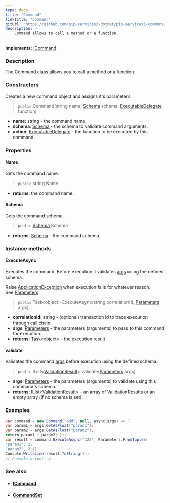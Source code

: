 ```yaml
---
type: docs
title: "Command"
linkTitle: "Command"
gitUrl: "https://github.com/pip-services3-dotnet/pip-services3-commons-dotnet"
description: > 
    Command allows to call a method or a function.
---
```


**Implements:** [ICommand](../icommand)

### Description

The Command class allows you to call a method or a function.

### Constructors

Creates a new command object and assigns it's parameters.

> `public` Command(string name, [Schema](../../validate/schema) schema, [ExecutableDelegate](../executable_delegate) function)

- **name**: string - the command name.
- **schema**: [Schema](../../validate/schema) - the schema to validate command arguments.
- **action**:  [ExecutableDelegate](../executable_delegate) - the function to be executed by this command.

### Properties

#### Name
Gets the command name.

> `public` string Name

- **returns**: the command name.

#### Schema
Gets the command schema.

> `public` [Schema](../../validate/schema) Schema
- **returns**: [Schema](../../validate/schema) - the command schema.

### Instance methods

#### ExecuteAsync
Executes the command. Before execution it validates [args](../../run/parameters) using the defined schema.

Raise [ApplicationException](../../errors/application_exception) when execution fails for whatever reason.  
See [Parameters](../../run/parameters)

> `public` Task\<object\> ExecuteAsync(string correlationId, [Parameters](../../run/parameters) args)

- **correlationId**: string - (optional) transaction id to trace execution through call chain.
- **args**: [Parameters](../../run/parameters) - the parameters (arguments) to pass to this command for execution.
- **returns**: Task\<object\> - the execution result


#### validate
Validates the command [args](../../run/parameters) before execution using the defined schema.

> `public` IList<[ValidationResult]((../../validate/validation_result))> validate([Parameters](../../run/parameters) args)

- **args**: [Parameters](../../run/parameters) - the parameters (arguments) to validate using this command's schema.
- **returns**: IList<[ValidationResult]((../../validate/validation_result))> - an array of ValidationResults or an empty array (if no schema is set).

### Examples

```cs
var command = new Command("add", null, async(args) => {
var param1 = args.GetAsFloat("param1");
var param2 = args.GetAsFloat("param2");
return param1 + param2; });
var result = command.ExecuteAsync("123", Parameters.FromTuples(
"param1", 2,
"param2", 2 ));
Console.WriteLine(result.ToString()); 
// Console output: 4

```

### See also
- #### [ICommand](../icommand)
- #### [CommandSet](../command_set) 

